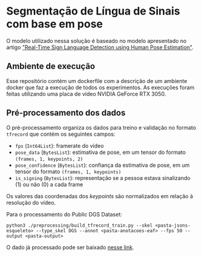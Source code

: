 # Segmentação de Língua de Sinais com base em pose

O modelo utilizado nessa solução é baseado no modelo apresentado no artigo ["Real-Time Sign Language Detection using Human Pose Estimation"](https://slrtp.com/papers/full_papers/SLRTP.FP.04.017.paper.pdf).


## Ambiente de execução

Esse repositório contém um dockerfile com a descrição de um ambiente docker que faz a execução de todos os experimentos. As execuções foram feitas utilizando uma placa de vídeo NVIDIA GeForce RTX 3050.

## Pré-processamento dos dados

O pré-processamento organiza os dados para treino e validação no formato `tfrecord` que contém os seguintes campos:
- `fps` (`Int64List`): framerate do vídeo
- `pose_data` (`BytesList`): estimativa de pose, em um tensor do formato `(frames, 1, keypoints, 2)`
-  `pose_confidence` (`BytesList`): confiança da estimativa de pose, em um tensor do formato `(frames, 1, keypoints)`
- `is_signing` (`BytesList`): representação se a pessoa estava sinalizando (1) ou não (0) a cada frame

Os valores das coordenadas dos *keypoints* são normalizados em relação à resolução do vídeo.

Para o processamento do Public DGS Dataset:

`python3 ./preprocessing/build_tfrecord_train.py --skel <pasta-jsons-esqueleto> --type_skel DGS --annot <pasta-anotacoes-eaf> --fps 50 --output <pasta-output>`

O dado já processado pode ser baixado [nesse link](https://ufmgbr-my.sharepoint.com/:u:/g/personal/jessicalfr_ufmg_br/EYH2wSRK-SRFt0RWwLlWSAwB5IkzGeejgO2SU5ruBVRsEg?e=1GkHKF).